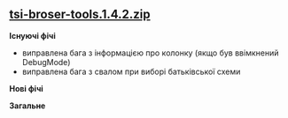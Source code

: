 ## **[tsi-broser-tools.1.4.2.zip](https://github.com/VitaliySimkin/tsi-browser-tools/files//dist.zip)**

**Існуючі фічі**
- виправлена бага з інформацією про колонку (якщо був ввімкнений DebugMode)
- виправлена бага з свалом при виборі батьківської схеми

**Нові фічі**

**Загальне**